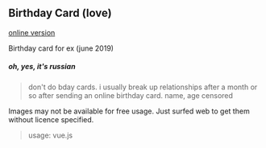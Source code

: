 ## Birthday Card (love)

[online version](https://ripssr.github.io/hbk_n/)

Birthday card for ex (june 2019)

##### oh, yes, it's russian

> don't do bday cards. i usually break up relationships after a month or so after sending an online birthday card. name, age censored


Images may not be available for free usage. Just surfed web to get them without licence specified.

> usage: vue.js
